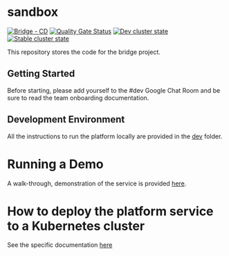 # sandbox

[![Bridge - CD](https://github.com/5733d9e2be6485d52ffa08870cabdee0/sandbox/actions/workflows/CD.yml/badge.svg)](https://github.com/5733d9e2be6485d52ffa08870cabdee0/sandbox/actions/workflows/CD.yml)
[![Quality Gate Status](https://sonarcloud.io/api/project_badges/measure?project=5733d9e2be6485d52ffa08870cabdee0_sandbox&metric=alert_status)](https://sonarcloud.io/summary/new_code?id=5733d9e2be6485d52ffa08870cabdee0_sandbox)
[![Dev cluster state](https://github.com/5733d9e2be6485d52ffa08870cabdee0/sandbox/actions/workflows/dev-cluster-check.yml/badge.svg)](https://github.com/5733d9e2be6485d52ffa08870cabdee0/sandbox/actions/workflows/dev-cluster-check.yml)
[![Stable cluster state](https://github.com/5733d9e2be6485d52ffa08870cabdee0/sandbox/actions/workflows/stable-cluster-check.yml/badge.svg)](https://github.com/5733d9e2be6485d52ffa08870cabdee0/sandbox/actions/workflows/stable-cluster-check.yml)

This repository stores the code for the bridge project.

## Getting Started

Before starting, please add yourself to the #dev Google Chat Room and be sure to read the team onboarding documentation.

## Development Environment

All the instructions to run the platform locally are provided in the [dev](dev) folder.

# Running a Demo

A walk-through, demonstration of the service is provided [here](DEMO.md).

# How to deploy the platform service to a Kubernetes cluster

See the specific documentation [here](kustomize/README.md)



